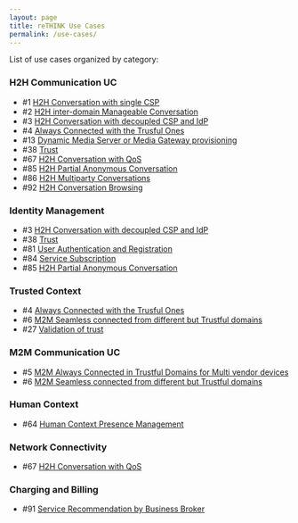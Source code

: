 ```yaml
---
layout: page
title: reTHINK Use Cases
permalink: /use-cases/
---
```


List of use cases organized by category:

### H2H Communication UC
* #1 [H2H Conversation with single CSP](https://github.com/reTHINK-project/use-cases/blob/master/docs/H2H%20Conversation%20with%20single%20CSP.md)
* #2 [H2H inter-domain Manageable Conversation](https://github.com/reTHINK-project/use-cases/blob/master/docs/H2H%20inter-domain%20Manageable%20Conversation.md)
* #3 [H2H Conversation with decoupled CSP and IdP](https://github.com/reTHINK-project/use-cases/blob/master/docs/H2H%20Conversation%20with%20decoupled%20CSP%20and%20IdP.md)
* #4 [Always Connected with the Trusful Ones](https://github.com/reTHINK-project/use-cases/blob/master/docs/Always%20Connected%20with%20the%20Trusful%20Ones.md)
* #13 [Dynamic Media Server or Media Gateway provisioning](https://github.com/reTHINK-project/use-cases/blob/master/docs/Dynamic%20Media%20Server%20or%20Media%20Gateway%20provisioning.md)
* #38 [Trust](https://github.com/reTHINK-project/use-cases/blob/master/docs/Trust.md)
* #67 [H2H Conversation with QoS](https://github.com/reTHINK-project/use-cases/blob/master/docs/H2H%20Conversation%20with%20QoS.md)
* #85 [H2H Partial Anonymous Conversation](https://github.com/reTHINK-project/use-cases/blob/master/docs/H2H%20Partial%20Anonymous%20Conversation.md)
* #86 [H2H Multiparty Conversations](https://github.com/reTHINK-project/use-cases/blob/master/docs/H2H%20Multiparty%20Conversations.md)
* #92 [H2H Conversation Browsing](https://github.com/reTHINK-project/use-cases/blob/master/docs/H2H%20Conversation%20Browsing.md)

### Identity Management
* #3 [H2H Conversation with decoupled CSP and IdP](https://github.com/reTHINK-project/use-cases/blob/master/docs/H2H%20Conversation%20with%20decoupled%20CSP%20and%20IdP.md)
* #38 [Trust](https://github.com/reTHINK-project/use-cases/blob/master/docs/Trust.md)
* #81 [User Authentication and Registration](https://github.com/reTHINK-project/use-cases/blob/master/docs/User%20Authentication%20and%20Registration.md)
* #84 [Service Subscription](https://github.com/reTHINK-project/use-cases/blob/master/docs/Service%20Subscription.md)
* #85 [H2H Partial Anonymous Conversation](https://github.com/reTHINK-project/use-cases/blob/master/docs/H2H%20Partial%20Anonymous%20Conversation.md)

### Trusted Context
* #4 [Always Connected with the Trusful Ones](https://github.com/reTHINK-project/use-cases/blob/master/docs/Always%20Connected%20with%20the%20Trusful%20Ones.md)
* #6 [M2M Seamless connected from different but Trustful domains](https://github.com/reTHINK-project/use-cases/blob/master/docs/M2M%20Seamless%20connected%20from%20different%20but%20Trustful%20domains.md)
* #27 [Validation of trust](https://github.com/reTHINK-project/use-cases/blob/master/docs/Validation%20of%20trust.md)

### M2M Communication UC
* #5 [M2M Always Connected in Trustful Domains for Multi vendor devices](https://github.com/reTHINK-project/use-cases/blob/master/docs/M2M%20Always%20Connected%20in%20Trustful%20Domains%20for%20Multi%20vendor%20devices.md)
* #6 [M2M Seamless connected from different but Trustful domains](https://github.com/reTHINK-project/use-cases/blob/master/docs/M2M%20Seamless%20connected%20from%20different%20but%20Trustful%20domains.md)

### Human Context
* #64 [Human Context Presence Management](https://github.com/reTHINK-project/use-cases/blob/master/docs/Human%20Context%20Presence%20Management.md)

### Network Connectivity
* #67 [H2H Conversation with QoS](https://github.com/reTHINK-project/use-cases/blob/master/docs/H2H%20Conversation%20with%20QoS.md)

### Charging and Billing
* #91 [Service Recommendation by Business Broker](https://github.com/reTHINK-project/use-cases/blob/master/docs/Service%20Recommendation%20by%20Business%20Broker.md)
